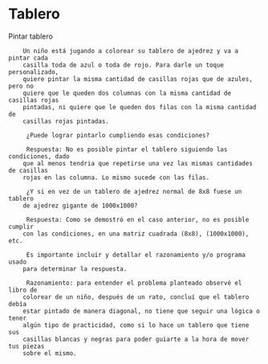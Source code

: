 # Tablero
Pintar tablero

        Un niño está jugando a colorear su tablero de ajedrez y va a pintar cada 
        casilla toda de azul o toda de rojo. Para darle un toque personalizado, 
        quiere pintar la misma cantidad de casillas rojas que de azules, pero no 
        quiere que le queden dos columnas con la misma cantidad de casillas rojas 
        pintadas, ni quiere que le queden dos filas con la misma cantidad de 
        casillas rojas pintadas.
        
         ¿Puede lograr pintarlo cumpliendo esas condiciones?
        
         Respuesta: No es posible pintar el tablero siguiendo las condiciones, dado
        que al menos tendria que repetirse una vez las mismas cantidades de casillas
        rojas en las columna. Lo mismo sucede con las filas.
        
         ¿Y si en vez de un tablero de ajedrez normal de 8x8 fuese un tablero 
        de ajedrez gigante de 1000x1000?
        
         Respuesta: Como se demostró en el caso anterior, no es posible cumplir
        con las condiciones, en una matriz cuadrada (8x8), (1000x1000), etc.
        
         Es importante incluir y detallar el razonamiento y/o programa usado 
        para determinar la respuesta.
        
         Razonamiento: para entender el problema planteado observé el libro de 
        colorear de un niño, después de un rato, concluí que el tablero debía 
        estar pintado de manera diagonal, no tiene que seguir una lógica o tener
        algún tipo de practicidad, como si lo hace un tablero que tiene sus 
        casillas blancas y negras para poder guiarte a la hora de mover tus piezas 
        sobre el mismo.
 
